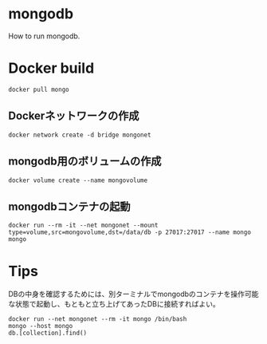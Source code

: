 # mongodb
How to run mongodb.

# Docker build
```
docker pull mongo
```
## Dockerネットワークの作成
```
docker network create -d bridge mongonet
```

## mongodb用のボリュームの作成
```
docker volume create --name mongovolume
```

## mongodbコンテナの起動
```
docker run --rm -it --net mongonet --mount type=volume,src=mongovolume,dst=/data/db -p 27017:27017 --name mongo mongo
```

# Tips
DBの中身を確認するためには、別ターミナルでmongodbのコンテナを操作可能な状態で起動し、もともと立ち上げてあったDBに接続すればよい。
```
docker run --net mongonet --rm -it mongo /bin/bash
mongo --host mongo
db.[collection].find()
```



